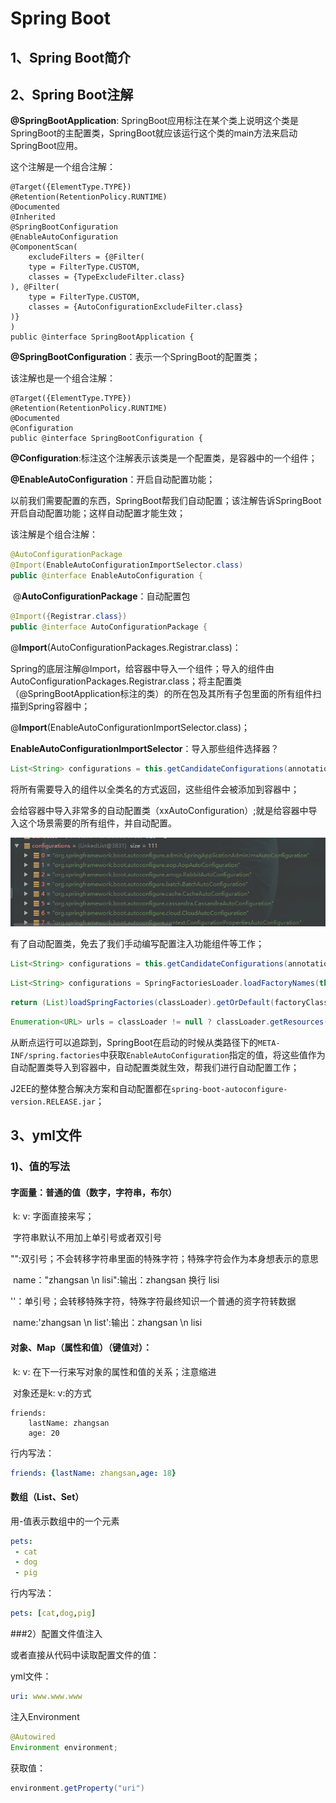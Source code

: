 # Spring Boot

## 1、Spring Boot简介



## 2、Spring Boot注解

**@SpringBootApplication**: SpringBoot应用标注在某个类上说明这个类是SpringBoot的主配置类，SpringBoot就应该运行这个类的main方法来启动SpringBoot应用。

这个注解是一个组合注解：

```
@Target({ElementType.TYPE})
@Retention(RetentionPolicy.RUNTIME)
@Documented
@Inherited
@SpringBootConfiguration
@EnableAutoConfiguration
@ComponentScan(
    excludeFilters = {@Filter(
    type = FilterType.CUSTOM,
    classes = {TypeExcludeFilter.class}
), @Filter(
    type = FilterType.CUSTOM,
    classes = {AutoConfigurationExcludeFilter.class}
)}
)
public @interface SpringBootApplication {
```

**@SpringBootConfiguration**：表示一个SpringBoot的配置类；

该注解也是一个组合注解：

```
@Target({ElementType.TYPE})
@Retention(RetentionPolicy.RUNTIME)
@Documented
@Configuration
public @interface SpringBootConfiguration {
```

​	**@Configuration**:标注这个注解表示该类是一个配置类，是容器中的一个组件；

**@EnableAutoConfiguration**：开启自动配置功能；

​	以前我们需要配置的东西，SpringBoot帮我们自动配置；该注解告诉SpringBoot开启自动配置功能；这样自动配置才能生效；

该注解是个组合注解：

```java
@AutoConfigurationPackage
@Import(EnableAutoConfigurationImportSelector.class)
public @interface EnableAutoConfiguration {
```

​	 	@**AutoConfigurationPackage**：自动配置包

```java
@Import({Registrar.class})
public @interface AutoConfigurationPackage {
```

​			@**Import**(AutoConfigurationPackages.Registrar.class)：

​			Spring的底层注解@Import，给容器中导入一个组件；导入的组件由AutoConfigurationPackages.Registrar.class；将主配置类（@SpringBootApplication标注的类）的所在包及其所有子包里面的所有组件扫描到Spring容器中；

​			@**Import**(EnableAutoConfigurationImportSelector.class)；

​				**EnableAutoConfigurationImportSelector**：导入那些组件选择器？

```java
List<String> configurations = this.getCandidateConfigurations(annotationMetadata, attributes);
```

​				将所有需要导入的组件以全类名的方式返回，这些组件会被添加到容器中；

​				会给容器中导入非常多的自动配置类（xxAutoConfiguration）;就是给容器中导入这个场景需要的所有组件，并自动配置。

![1529308081199](images\springboot\1529308081199.png)

有了自动配置类，免去了我们手动编写配置注入功能组件等工作；

```java
List<String> configurations = this.getCandidateConfigurations(annotationMetadata, attributes);
```

```java
List<String> configurations = SpringFactoriesLoader.loadFactoryNames(this.getSpringFactoriesLoaderFactoryClass(), this.getBeanClassLoader());
```

```java
return (List)loadSpringFactories(classLoader).getOrDefault(factoryClassName, Collections.emptyList());
```

```java
Enumeration<URL> urls = classLoader != null ? classLoader.getResources("META-INF/spring.factories") : ClassLoader.getSystemResources("META-INF/spring.factories");
```

从断点运行可以追踪到，SpringBoot在启动的时候从类路径下的`META-INF/spring.factories`中获取`EnableAutoConfiguration`指定的值，将这些值作为自动配置类导入到容器中，自动配置类就生效，帮我们进行自动配置工作；

J2EE的整体整合解决方案和自动配置都在`spring-boot-autoconfigure-version.RELEASE.jar`；

## 3、yml文件

### 1)、值的写法

#### 字面量：普通的值（数字，字符串，布尔）

​	k: v: 字面直接来写；

​		字符串默认不用加上单引号或者双引号

​		"":双引号；不会转移字符串里面的特殊字符；特殊字符会作为本身想表示的意思

​			name："zhangsan \n lisi":输出：zhangsan 换行 lisi

​		''：单引号；会转移特殊字符，特殊字符最终知识一个普通的资字符转数据

​			name:'zhangsan \n list':输出：zhangsan \n lisi

#### 对象、Map（属性和值）（键值对）：

​	k: v: 在下一行来写对象的属性和值的关系；注意缩进

​		对象还是k: v:的方式

```yacas
friends:
    lastName: zhangsan
    age: 20
```

行内写法：

```yaml
friends: {lastName: zhangsan,age: 18}
```

#### 数组（List、Set）

用-值表示数组中的一个元素

```yaml
pets:
 - cat
 - dog
 - pig
```

行内写法：

```yaml
pets: [cat,dog,pig]
```



###2）配置文件值注入



或者直接从代码中读取配置文件的值：

yml文件：

```yaml
uri: www.www.www
```

注入Environment

```java
@Autowired
Environment environment;
```

获取值：

```java
environment.getProperty("uri")
```





